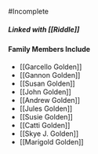#Incomplete 

##### Linked with [[Riddle]]

#### Family Members Include
- [[Garcello Golden]]
- [[Gannon Golden]]
- [[Susan Golden]]
- [[John Golden]]
- [[Andrew Golden]]
- [[Jules Golden]]
- [[Susie Golden]]
- [[Catti Golden]]
- [[Skye J. Golden]]
- [[Marigold Golden]]


